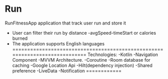 # Run
 RunFitnessApp application that track user run and store it
- User can filter their run by distance -avgSpeed-timeStart or calories burned 
- The application supports English languages
============================================================================
Technologies:
-Kotlin
-Navigation Component
-MVVM Architecture.
-Coroutine
-Room database for caching
-Google Location Api
-Hilt(dependency injection)
-Shared preference
-LiveData
-Notification
============
